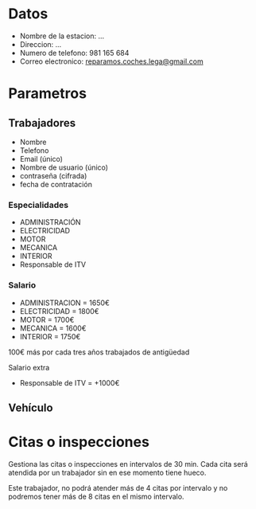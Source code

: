 # Datos
- Nombre de la estacion: ...
- Direccion: ...
- Numero de telefono: 981 165 684
- Correo electronico: reparamos.coches.lega@gmail.com

# Parametros

## Trabajadores

- Nombre
- Telefono
- Email (único)
- Nombre de usuario (único)
- contraseña (cifrada)
- fecha de contratación

### Especialidades

- ADMINISTRACIÓN
- ELECTRICIDAD
- MOTOR
- MECANICA
- INTERIOR
- Responsable de ITV

### Salario

- ADMINISTRACION = 1650€
- ELECTRICIDAD = 1800€
- MOTOR = 1700€
- MECANICA = 1600€
- INTERIOR = 1750€

100€ más por
cada tres años trabajados de antigüedad

Salario extra

- Responsable de ITV = +1000€

## Vehículo

# Citas o inspecciones

Gestiona las citas o inspecciones en intervalos de 30 min. Cada
cita será atendida por un trabajador sin en ese momento tiene hueco.

Este
trabajador, no podrá atender más de 4 citas por intervalo y no podremos tener
más de 8 citas en el mismo intervalo.
